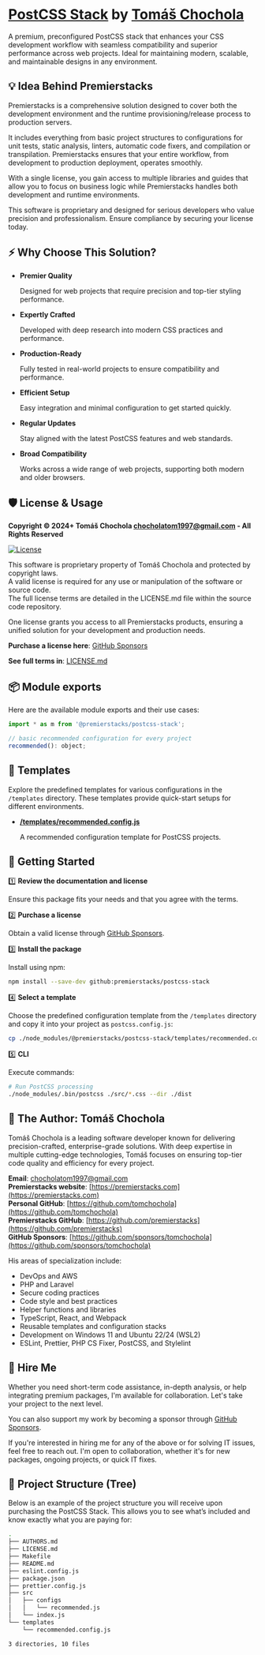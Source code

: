 # [PostCSS Stack](https://github.com/premierstacks/postcss-stack) by [Tomáš Chochola](https://github.com/tomchochola)

A premium, preconfigured PostCSS stack that enhances your CSS development workflow with seamless compatibility and superior performance across web projects. Ideal for maintaining modern, scalable, and maintainable designs in any environment.

## 💡 Idea Behind Premierstacks

Premierstacks is a comprehensive solution designed to cover both the development environment and the runtime provisioning/release process to production servers.

It includes everything from basic project structures to configurations for unit tests, static analysis, linters, automatic code fixers, and compilation or transpilation. Premierstacks ensures that your entire workflow, from development to production deployment, operates smoothly.

With a single license, you gain access to multiple libraries and guides that allow you to focus on business logic while Premierstacks handles both development and runtime environments.

This software is proprietary and designed for serious developers who value precision and professionalism. Ensure compliance by securing your license today.

## ⚡ Why Choose This Solution?

- **Premier Quality**

  Designed for web projects that require precision and top-tier styling performance.

- **Expertly Crafted**

  Developed with deep research into modern CSS practices and performance.

- **Production-Ready**

  Fully tested in real-world projects to ensure compatibility and performance.

- **Efficient Setup**

  Easy integration and minimal configuration to get started quickly.

- **Regular Updates**

  Stay aligned with the latest PostCSS features and web standards.

- **Broad Compatibility**

  Works across a wide range of web projects, supporting both modern and older browsers.

## 🛡️ License & Usage

**Copyright © 2024+ Tomáš Chochola <chocholatom1997@gmail.com> - All Rights Reserved**

[![License](https://img.shields.io/badge/License-©_Proprietary-blue.svg)](LICENSE.md)

This software is proprietary property of Tomáš Chochola and protected by copyright laws.<br />
A valid license is required for any use or manipulation of the software or source code.<br />
The full license terms are detailed in the LICENSE.md file within the source code repository.

One license grants you access to all Premierstacks products, ensuring a unified solution for your development and production needs.

**Purchase a license here**: [GitHub Sponsors](https://github.com/sponsors/tomchochola)

**See full terms in**: [LICENSE.md](LICENSE.md)

## 📦 Module exports

Here are the available module exports and their use cases:

```js
import * as m from '@premierstacks/postcss-stack';

// basic recommended configuration for every project
recommended(): object;
```

## 🧩 Templates

Explore the predefined templates for various configurations in the `/templates` directory. These templates provide quick-start setups for different environments.

- **[/templates/recommended.config.js](/templates/recommended.config.js)**

  A recommended configuration template for PostCSS projects.

## 🚀 Getting Started

1️⃣ **Review the documentation and license**

Ensure this package fits your needs and that you agree with the terms.

2️⃣ **Purchase a license**

Obtain a valid license through [GitHub Sponsors](https://github.com/sponsors/tomchochola).

3️⃣ **Install the package**

Install using npm:

```bash
npm install --save-dev github:premierstacks/postcss-stack
```

4️⃣ **Select a template**

Choose the predefined configuration template from the `/templates` directory and copy it into your project as `postcss.config.js`:

```bash
cp ./node_modules/@premierstacks/postcss-stack/templates/recommended.config.js ./postcss.config.js
```

5️⃣ **CLI**

Execute commands:

```bash
# Run PostCSS processing
./node_modules/.bin/postcss ./src/*.css --dir ./dist
```

## 👤 The Author: Tomáš Chochola

Tomáš Chochola is a leading software developer known for delivering precision-crafted, enterprise-grade solutions. With deep expertise in multiple cutting-edge technologies, Tomáš focuses on ensuring top-tier code quality and efficiency for every project.

**Email**: <chocholatom1997@gmail.com><br />
**Premierstacks website**: [https://premierstacks.com](https://premierstacks.com)<br />
**Personal GitHub**: [https://github.com/tomchochola](https://github.com/tomchochola)<br />
**Premierstacks GitHub**: [https://github.com/premierstacks](https://github.com/premierstacks)<br />
**GitHub Sponsors**: [https://github.com/sponsors/tomchochola](https://github.com/sponsors/tomchochola)

His areas of specialization include:

- DevOps and AWS
- PHP and Laravel
- Secure coding practices
- Code style and best practices
- Helper functions and libraries
- TypeScript, React, and Webpack
- Reusable templates and configuration stacks
- Development on Windows 11 and Ubuntu 22/24 (WSL2)
- ESLint, Prettier, PHP CS Fixer, PostCSS, and Stylelint

## 💼 Hire Me

Whether you need short-term code assistance, in-depth analysis, or help integrating premium packages, I'm available for collaboration. Let's take your project to the next level.

You can also support my work by becoming a sponsor through [GitHub Sponsors](https://github.com/sponsors/tomchochola).

If you're interested in hiring me for any of the above or for solving IT issues, feel free to reach out. I'm open to collaboration, whether it's for new packages, ongoing projects, or quick IT fixes.

## 🌳 Project Structure (Tree)

Below is an example of the project structure you will receive upon purchasing the PostCSS Stack. This allows you to see what’s included and know exactly what you are paying for:

```sh
.
├── AUTHORS.md
├── LICENSE.md
├── Makefile
├── README.md
├── eslint.config.js
├── package.json
├── prettier.config.js
├── src
│   ├── configs
│   │   └── recommended.js
│   └── index.js
└── templates
    └── recommended.config.js

3 directories, 10 files
```
